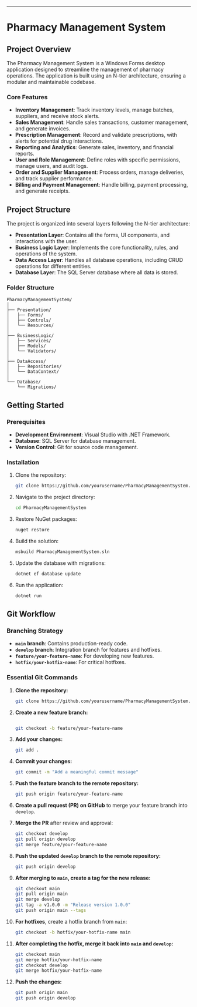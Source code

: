 
---

# Pharmacy Management System

## Project Overview

The Pharmacy Management System is a Windows Forms desktop application designed to streamline the management of pharmacy operations. The application is built using an N-tier architecture, ensuring a modular and maintainable codebase.

### Core Features
- **Inventory Management**: Track inventory levels, manage batches, suppliers, and receive stock alerts.
- **Sales Management**: Handle sales transactions, customer management, and generate invoices.
- **Prescription Management**: Record and validate prescriptions, with alerts for potential drug interactions.
- **Reporting and Analytics**: Generate sales, inventory, and financial reports.
- **User and Role Management**: Define roles with specific permissions, manage users, and audit logs.
- **Order and Supplier Management**: Process orders, manage deliveries, and track supplier performance.
- **Billing and Payment Management**: Handle billing, payment processing, and generate receipts.

## Project Structure

The project is organized into several layers following the N-tier architecture:

- **Presentation Layer**: Contains all the forms, UI components, and interactions with the user.
- **Business Logic Layer**: Implements the core functionality, rules, and operations of the system.
- **Data Access Layer**: Handles all database operations, including CRUD operations for different entities.
- **Database Layer**: The SQL Server database where all data is stored.

### Folder Structure

```
PharmacyManagementSystem/
│
├── Presentation/
│   ├── Forms/
│   ├── Controls/
│   └── Resources/
│
├── BusinessLogic/
│   ├── Services/
│   ├── Models/
│   └── Validators/
│
├── DataAccess/
│   ├── Repositories/
│   └── DataContext/
│
└── Database/
    └── Migrations/
```

## Getting Started

### Prerequisites

- **Development Environment**: Visual Studio with .NET Framework.
- **Database**: SQL Server for database management.
- **Version Control**: Git for source code management.

### Installation

1. Clone the repository:
    ```bash
    git clone https://github.com/yourusername/PharmacyManagementSystem.git
    ```
   
2. Navigate to the project directory:
    ```bash
    cd PharmacyManagementSystem
    ```

3. Restore NuGet packages:
    ```bash
    nuget restore
    ```

4. Build the solution:
    ```bash
    msbuild PharmacyManagementSystem.sln
    ```

5. Update the database with migrations:
    ```bash
    dotnet ef database update
    ```

6. Run the application:
    ```bash
    dotnet run
    ```

## Git Workflow

### Branching Strategy

- **`main` branch**: Contains production-ready code.
- **`develop` branch**: Integration branch for features and hotfixes.
- **`feature/your-feature-name`**: For developing new features.
- **`hotfix/your-hotfix-name`**: For critical hotfixes.

### Essential Git Commands

1. **Clone the repository:**
    ```bash
    git clone https://github.com/yourusername/PharmacyManagementSystem.git
    ```

2. **Create a new feature branch:**
    ```bash

    git checkout -b feature/your-feature-name
    ```

3. **Add your changes:**
    ```bash
    git add .
    ```

4. **Commit your changes:**
    ```bash
    git commit -m "Add a meaningful commit message"
    ```

5. **Push the feature branch to the remote repository:**
    ```bash
    git push origin feature/your-feature-name
    ```

6. **Create a pull request (PR) on GitHub** to merge your feature branch into `develop`.

7. **Merge the PR** after review and approval:
    ```bash
    git checkout develop
    git pull origin develop
    git merge feature/your-feature-name
    ```

8. **Push the updated `develop` branch to the remote repository:**
    ```bash
    git push origin develop
    ```

9. **After merging to `main`, create a tag for the new release:**
    ```bash
    git checkout main
    git pull origin main
    git merge develop
    git tag -a v1.0.0 -m "Release version 1.0.0"
    git push origin main --tags
    ```

10. **For hotfixes**, create a hotfix branch from `main`:
    ```bash
    git checkout -b hotfix/your-hotfix-name main
    ```

11. **After completing the hotfix, merge it back into `main` and `develop`:**
    ```bash
    git checkout main
    git merge hotfix/your-hotfix-name
    git checkout develop
    git merge hotfix/your-hotfix-name
    ```

12. **Push the changes:**
    ```bash
    git push origin main
    git push origin develop
    ```
